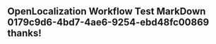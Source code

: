 <properties
ms.topic="hero-topic"
ms.test1="hero-topic"
ms.test2="test"/>

## OpenLocalization Workflow Test MarkDown 0179c9d6-4bd7-4ae6-9254-ebd48fc00869 thanks!
